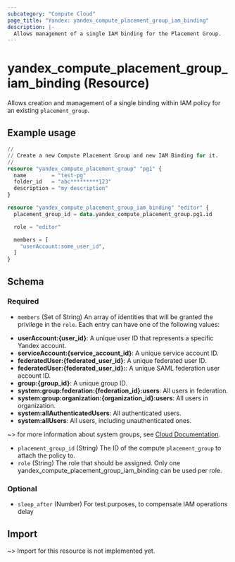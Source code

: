 ```yaml
---
subcategory: "Compute Cloud"
page_title: "Yandex: yandex_compute_placement_group_iam_binding"
description: |-
  Allows management of a single IAM binding for the Placement Group.
---
```


# yandex_compute_placement_group_iam_binding (Resource)

Allows creation and management of a single binding within IAM policy for an existing `placement_group`.

## Example usage

```terraform
//
// Create a new Compute Placement Group and new IAM Binding for it.
//
resource "yandex_compute_placement_group" "pg1" {
  name        = "test-pg"
  folder_id   = "abc*********123"
  description = "my description"
}

resource "yandex_compute_placement_group_iam_binding" "editor" {
  placement_group_id = data.yandex_compute_placement_group.pg1.id

  role = "editor"

  members = [
    "userAccount:some_user_id",
  ]
}
```

<!-- schema generated by tfplugindocs -->
## Schema

### Required

- `members` (Set of String) An array of identities that will be granted the privilege in the `role`. Each entry can have one of the following values:
 * **userAccount:{user_id}**: A unique user ID that represents a specific Yandex account.
 * **serviceAccount:{service_account_id}**: A unique service account ID.
 * **federatedUser:{federated_user_id}**: A unique federated user ID.
 * **federatedUser:{federated_user_id}:**: A unique SAML federation user account ID.
 * **group:{group_id}**: A unique group ID.
 * **system:group:federation:{federation_id}:users**: All users in federation.
 * **system:group:organization:{organization_id}:users**: All users in organization.
 * **system:allAuthenticatedUsers**: All authenticated users.
 * **system:allUsers**: All users, including unauthenticated ones.

~> for more information about system groups, see [Cloud Documentation](https://yandex.cloud/docs/iam/concepts/access-control/system-group).
- `placement_group_id` (String) The ID of the compute `placement_group` to attach the policy to.
- `role` (String) The role that should be assigned. Only one yandex_compute_placement_group_iam_binding can be used per role.

### Optional

- `sleep_after` (Number) For test purposes, to compensate IAM operations delay

## Import

~> Import for this resource is not implemented yet.
